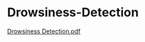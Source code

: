 # Drowsiness-Detection


[Drowsiness Detection.pdf](https://github.com/rakshil14-2/Drowsiness-Detection/files/8246997/Drowsiness.Detection.pdf)
